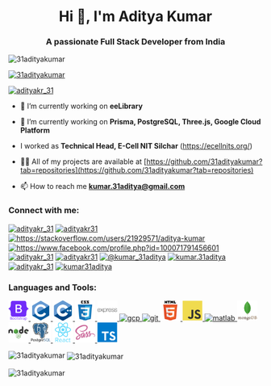<h1 align="center">Hi 👋, I'm Aditya Kumar</h1>
<h3 align="center">A passionate Full Stack Developer from India</h3>
<p align="left"> <img src="https://komarev.com/ghpvc/?username=31adityakumar&label=Profile%20views&color=0e75b6&style=flat" alt="31adityakumar" /> </p>

<p align="left"> <a href="https://github.com/ryo-ma/github-profile-trophy"><img src="https://github-profile-trophy.vercel.app/?username=31adityakumar" alt="31adityakumar" /></a> </p>

<p align="left"> <a href="https://twitter.com/adityakr_31" target="blank"><img src="https://img.shields.io/twitter/follow/adityakr_31?logo=twitter&style=for-the-badge" alt="adityakr_31" /></a> </p>

- 🔭 I’m currently working on **eeLibrary**

- 🌱 I’m currently working on **Prisma, PostgreSQL, Three.js, Google Cloud Platform**

- I worked as **Technical Head, E-Cell NIT Silchar** (https://ecellnits.org/)

- 👨‍💻 All of my projects are available at [https://github.com/31adityakumar?tab=repositories](https://github.com/31adityakumar?tab=repositories)

- 📫 How to reach me **kumar.31aditya@gmail.com**

<!-- - 📄 Know about my experiences [https://drive.google.com/file/d/18e_bkryWDvVUxB1JdAG1mSQXD1JTX5FD/view?usp=sharing](https://drive.google.com/file/d/18e_bkryWDvVUxB1JdAG1mSQXD1JTX5FD/view?usp=sharing) -->

<h3 align="left">Connect with me:</h3>
<p align="left">
<a href="https://twitter.com/adityakr_31" target="blank"><img align="center" src="https://raw.githubusercontent.com/rahuldkjain/github-profile-readme-generator/master/src/images/icons/Social/twitter.svg" alt="adityakr_31" height="30" width="40" /></a>
<a href="https://linkedin.com/in/adityakr31" target="blank"><img align="center" src="https://raw.githubusercontent.com/rahuldkjain/github-profile-readme-generator/master/src/images/icons/Social/linked-in-alt.svg" alt="adityakr31" height="30" width="40" /></a>
<a href="https://stackoverflow.com/users/https://stackoverflow.com/users/21929571/aditya-kumar" target="blank"><img align="center" src="https://raw.githubusercontent.com/rahuldkjain/github-profile-readme-generator/master/src/images/icons/Social/stack-overflow.svg" alt="https://stackoverflow.com/users/21929571/aditya-kumar" height="30" width="40" /></a>
<a href="https://fb.com/https://www.facebook.com/profile.php?id=100071791456601" target="blank"><img align="center" src="https://raw.githubusercontent.com/rahuldkjain/github-profile-readme-generator/master/src/images/icons/Social/facebook.svg" alt="https://www.facebook.com/profile.php?id=100071791456601" height="30" width="40" /></a>
<a href="https://instagram.com/adityakr_31" target="blank"><img align="center" src="https://raw.githubusercontent.com/rahuldkjain/github-profile-readme-generator/master/src/images/icons/Social/instagram.svg" alt="adityakr_31" height="30" width="40" /></a>
<a href="https://www.codechef.com/users/adityakr31" target="blank"><img align="center" src="https://cdn.jsdelivr.net/npm/simple-icons@3.1.0/icons/codechef.svg" alt="adityakr31" height="30" width="40" /></a>
<a href="https://www.hackerrank.com/@kumar_31aditya" target="blank"><img align="center" src="https://raw.githubusercontent.com/rahuldkjain/github-profile-readme-generator/master/src/images/icons/Social/hackerrank.svg" alt="@kumar_31aditya" height="30" width="40" /></a>
<a href="https://codeforces.com/profile/kumar.31aditya" target="blank"><img align="center" src="https://raw.githubusercontent.com/rahuldkjain/github-profile-readme-generator/master/src/images/icons/Social/codeforces.svg" alt="kumar.31aditya" height="30" width="40" /></a>
<a href="https://www.leetcode.com/adityakr_31" target="blank"><img align="center" src="https://raw.githubusercontent.com/rahuldkjain/github-profile-readme-generator/master/src/images/icons/Social/leet-code.svg" alt="adityakr_31" height="30" width="40" /></a>
<a href="https://auth.geeksforgeeks.org/user/kumar31aditya" target="blank"><img align="center" src="https://raw.githubusercontent.com/rahuldkjain/github-profile-readme-generator/master/src/images/icons/Social/geeks-for-geeks.svg" alt="kumar31aditya" height="30" width="40" /></a>
</p>

<h3 align="left">Languages and Tools:</h3>
<p align="left"> <a href="https://getbootstrap.com" target="_blank" rel="noreferrer"> <img src="https://raw.githubusercontent.com/devicons/devicon/master/icons/bootstrap/bootstrap-plain-wordmark.svg" alt="bootstrap" width="40" height="40"/> </a> <a href="https://www.cprogramming.com/" target="_blank" rel="noreferrer"> <img src="https://raw.githubusercontent.com/devicons/devicon/master/icons/c/c-original.svg" alt="c" width="40" height="40"/> </a> <a href="https://www.w3schools.com/cpp/" target="_blank" rel="noreferrer"> <img src="https://raw.githubusercontent.com/devicons/devicon/master/icons/cplusplus/cplusplus-original.svg" alt="cplusplus" width="40" height="40"/> </a> <a href="https://www.w3schools.com/css/" target="_blank" rel="noreferrer"> <img src="https://raw.githubusercontent.com/devicons/devicon/master/icons/css3/css3-original-wordmark.svg" alt="css3" width="40" height="40"/> </a> <a href="https://expressjs.com" target="_blank" rel="noreferrer"> <img src="https://raw.githubusercontent.com/devicons/devicon/master/icons/express/express-original-wordmark.svg" alt="express" width="40" height="40"/> </a> <a href="https://cloud.google.com" target="_blank" rel="noreferrer"> <img src="https://www.vectorlogo.zone/logos/google_cloud/google_cloud-icon.svg" alt="gcp" width="40" height="40"/> </a> <a href="https://git-scm.com/" target="_blank" rel="noreferrer"> <img src="https://www.vectorlogo.zone/logos/git-scm/git-scm-icon.svg" alt="git" width="40" height="40"/> </a> <a href="https://www.w3.org/html/" target="_blank" rel="noreferrer"> <img src="https://raw.githubusercontent.com/devicons/devicon/master/icons/html5/html5-original-wordmark.svg" alt="html5" width="40" height="40"/> </a> <a href="https://developer.mozilla.org/en-US/docs/Web/JavaScript" target="_blank" rel="noreferrer"> <img src="https://raw.githubusercontent.com/devicons/devicon/master/icons/javascript/javascript-original.svg" alt="javascript" width="40" height="40"/> </a> <a href="https://www.mathworks.com/" target="_blank" rel="noreferrer"> <img src="https://upload.wikimedia.org/wikipedia/commons/2/21/Matlab_Logo.png" alt="matlab" width="40" height="40"/> </a> <a href="https://www.mongodb.com/" target="_blank" rel="noreferrer"> <img src="https://raw.githubusercontent.com/devicons/devicon/master/icons/mongodb/mongodb-original-wordmark.svg" alt="mongodb" width="40" height="40"/> </a> <a href="https://nodejs.org" target="_blank" rel="noreferrer"> <img src="https://raw.githubusercontent.com/devicons/devicon/master/icons/nodejs/nodejs-original-wordmark.svg" alt="nodejs" width="40" height="40"/> </a> <a href="https://www.postgresql.org" target="_blank" rel="noreferrer"> <img src="https://raw.githubusercontent.com/devicons/devicon/master/icons/postgresql/postgresql-original-wordmark.svg" alt="postgresql" width="40" height="40"/> </a> <a href="https://reactjs.org/" target="_blank" rel="noreferrer"> <img src="https://raw.githubusercontent.com/devicons/devicon/master/icons/react/react-original-wordmark.svg" alt="react" width="40" height="40"/> </a> <a href="https://sass-lang.com" target="_blank" rel="noreferrer"> <img src="https://raw.githubusercontent.com/devicons/devicon/master/icons/sass/sass-original.svg" alt="sass" width="40" height="40"/> </a> <a href="https://www.typescriptlang.org/" target="_blank" rel="noreferrer"> <img src="https://raw.githubusercontent.com/devicons/devicon/master/icons/typescript/typescript-original.svg" alt="typescript" width="40" height="40"/> </a> </p>

<p><img align="left" src="https://github-readme-stats.vercel.app/api/top-langs?username=31adityakumar&show_icons=true&locale=en&layout=compact" alt="31adityakumar" /></p>

<p>&nbsp;<img align="center" src="https://github-readme-stats.vercel.app/api?username=31adityakumar&show_icons=true&locale=en" alt="31adityakumar" /></p>

<p><img align="center" src="https://github-readme-streak-stats.herokuapp.com/?user=31adityakumar&" alt="31adityakumar" /></p>
